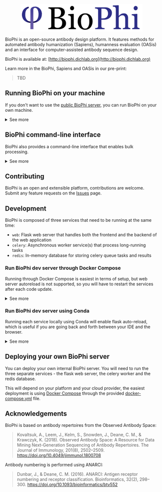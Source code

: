 <p align="center">
    <br>
    <img height="90" src="biophi/common/web/static/img/logo-light/2x/biophi_logo@2x.png?raw=true?raw=true">
    <br>
</p>

BioPhi is an open-source antibody design platform. 
It features methods for automated antibody humanization (Sapiens), humanness evaluation (OASis) and an interface for computer-assisted antibody sequence design.

BioPhi is available at: [http://biophi.dichlab.org](http://biophi.dichlab.org)

Learn more in the BioPhi, Sapiens and OASis in our pre-print:

> TBD

## Running BioPhi on your machine

If you don't want to use the [public BioPhi server](http://biophi.dichlab.org), you can run BioPhi on your own machine.

<details>
<summary>See more</summary>

### 1. Download OASis database

To run BioPhi with OASis humanness evaluation locally, 
you will need to download the OASis database (22GB uncompressed).

### 2a. Run simplified server using Docker

If you have [Docker](https://www.docker.com/products/docker-desktop), 
you can run a simplified BioPhi server using:
```bash
docker run TBD
```

### 2b. Run simplified server using Conda

You can also install BioPhi using [Bioconda](https://bioconda.github.io/user/install.html):

```bash
# Recommended: Create a separate BioPhi environment
conda create -n biophi python=3.8
conda activate biophi

# Install BioPhi
conda install biophi

# Run simplified BioPhi server (not for live deployment!)
biophi web
```

**Note:** This is simplified usage for local use only. See Deploying your own BioPhi server *(TODO LINK)* to learn about 
deploying BioPhi properly on a server.

</details>

## BioPhi command-line interface

BioPhi also provides a command-line interface that enables bulk processing.

<details>
    <summary>See more</summary>

```bash
TBD
```
  
</details>

## Contributing

BioPhi is an open and extensible platform, contributions are welcome. 
Submit any feature requests on the [Issues](https://github.com/Merck/biophi/issues) page.

## Development

BioPhi is composed of three services that need to be running at the same time:

- `web`: Flask web server that handles both the frontend and the backend of the web application
- `celery`: Asynchronous worker service(s) that process long-running tasks
- `redis`: In-memory database for storing celery queue tasks and results

### Run BioPhi dev server through Docker Compose

Running through Docker Compose is easiest in terms of setup, but web server autoreload is not supported,
so you will have to restart the services after each code update.

<details>
    <summary>See more</summary>

#### 1. Install Docker

See https://docs.docker.com/docker-for-mac/install/

#### 2. Build all images using Docker Compose

```bash
# Run using Makefile
make docker-build
# or directly using
docker-compose build
```

#### 3. Run all services using Docker Compose

```bash
# Run using Makefile
make docker-run
# or directly using
docker-compose up
```

To build and run, you can use:
```bash
# Run using Makefile
make docker-build docker-run
# or directly using
docker-compose up --build
```

#### 4. Handle code updates

After your code is updated, you will need to stop the services, run build and start again. 
See the next section for info on running locally with flask auto-reload.

</details>


### Run BioPhi dev server using Conda

Running each service locally using Conda will enable flask auto-reload, 
which is useful if you are going back and forth between your IDE and the browser.

<details>
    <summary>See more</summary>

#### 1. Install Conda

Install [Conda](https://docs.conda.io/projects/conda/en/latest/user-guide/install/download.html) 
or one of the alternatives ([Miniconda](https://docs.conda.io/en/latest/miniconda.html), 
[Miniforge](https://github.com/conda-forge/miniforge))

#### 2. Install Redis server

Install and run [Redis server](https://redis.io/download). 
On Mac, you can [install Redis using Brew](https://medium.com/@petehouston/install-and-config-redis-on-mac-os-x-via-homebrew-eb8df9a4f298).

#### 3. Setup environment

```bash
# Install dependencies using the provided Makefile
make env
# Or directly using
conda env create -n biophi-dev -f environment.yml
conda activate biophi-dev
pip install -e .
```

#### 4. Run all services

You will have to run each service in a separate terminal (Use Cmd+T to open a new tab):

```bash
# Run Redis server (this depends on your installation, the server might already be running)
redis-server

# In a separate terminal, run celery worker queue
make celery

# In a separate terminal, run flask web server
make web
```

See the provided 

#### 5. Handle code updates

After your code is updated, the flask web service should refresh automatically. 
However, the celery service needs to be stopped and started manually, 
so you will need to do that if you update code that is executed from the workers.
</details>

## Deploying your own BioPhi server

You can deploy your own internal BioPhi server. 
You will need to run the three separate services - the flask web server, 
the celery worker and the redis database.

This will depend on your platform and your cloud provider, the easiest deployment is using [Docker Compose](https://docs.docker.com/compose/gettingstarted/)
through the provided [docker-compose.yml](docker-compose.yml) file.

## Acknowledgements

BioPhi is based on antibody repertoires from the Observed Antibody Space:

> Kovaltsuk, A., Leem, J., Kelm, S., Snowden, J., Deane, C. M., & Krawczyk, K. (2018). Observed Antibody Space: A Resource for Data Mining Next-Generation Sequencing of Antibody Repertoires. The Journal of Immunology, 201(8), 2502–2509. https://doi.org/10.4049/jimmunol.1800708

Antibody numbering is performed using ANARCI:

> Dunbar, J., & Deane, C. M. (2016). ANARCI: Antigen receptor numbering and receptor classification. Bioinformatics, 32(2), 298–300. https://doi.org/10.1093/bioinformatics/btv552